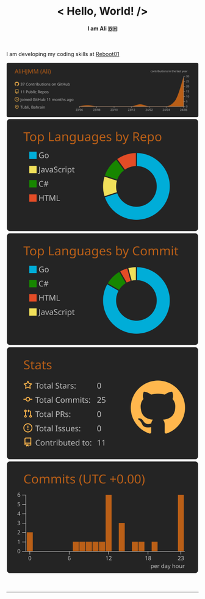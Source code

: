 
# <div align="center">< Hello, World! /></div>  
  

#### <div align="center">I am Ali 🇧🇭</div>  
  <br />

I am developing my coding skills at [Reboot01](https://reboot01.com)  


[![](https://raw.githubusercontent.com/AliHJMM/AliHJMM/master/profile-summary-card-output/darcula/0-profile-details.svg)](https://github.com/vn7n24fzkq/github-profile-summary-cards)
[![](https://raw.githubusercontent.com/AliHJMM/AliHJMM/master/profile-summary-card-output/darcula/1-repos-per-language.svg)](https://github.com/vn7n24fzkq/github-profile-summary-cards) [![](https://raw.githubusercontent.com/AliHJMM/AliHJMM/master/profile-summary-card-output/darcula/2-most-commit-language.svg)](https://github.com/vn7n24fzkq/github-profile-summary-cards)
[![](https://raw.githubusercontent.com/AliHJMM/AliHJMM/master/profile-summary-card-output/darcula/3-stats.svg)](https://github.com/vn7n24fzkq/github-profile-summary-cards) [![](https://raw.githubusercontent.com/AliHJMM/AliHJMM/master/profile-summary-card-output/darcula/4-productive-time.svg)](https://github.com/vn7n24fzkq/github-profile-summary-cards)

<br />

----

<br />
